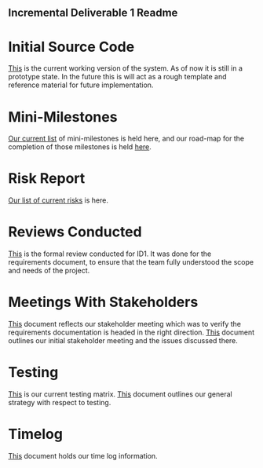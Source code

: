 ## Incremental Deliverable 1 Readme

# Initial Source Code

[This](https://github.com/UniversityOfSaskatchewanCMPT371/term-project-fall2019-team-2/tree/ID1/prototypes/timeline) is the current working version of the system.  As of now it is still in a prototype
state. In the future this is will act as a rough template and reference material for future
implementation.

# Mini-Milestones

[Our current list](https://github.com/UniversityOfSaskatchewanCMPT371/term-project-fall2019-team-2/tree/ID1/documents/ID1/Mini-Milestones.pdf) of mini-milestones
is held here, and our road-map for the completion of those milestones is held [here](https://github.com/UniversityOfSaskatchewanCMPT371/term-project-fall2019-team-2/blob/master/documents/ID1/Plans%20to%20achieve%20the%20ministones.pdf).

# Risk Report

[Our list of current risks](https://github.com/UniversityOfSaskatchewanCMPT371/term-project-fall2019-team-2/tree/ID1/documents/ID1/Risk%20Analysis.pdf) is here.

# Reviews Conducted

[This](https://github.com/UniversityOfSaskatchewanCMPT371/term-project-fall2019-team-2/tree/ID1/documents/reviews/Formal_review_doc.pdf) is the formal review conducted for ID1.  It was done for the requirements 
document, to ensure that the team fully understood the scope and needs of the project.

# Meetings With Stakeholders

[This](https://github.com/UniversityOfSaskatchewanCMPT371/term-project-fall2019-team-2/tree/ID1/documents/meetings/stakeholder10.4.md)
document reflects our stakeholder meeting which was to verify the requirements documentation is headed in the right direction. [This](https://github.com/UniversityOfSaskatchewanCMPT371/term-project-fall2019-team-2/blob/master/documents/meetings/conference_call.md) 
document outlines our initial stakeholder meeting and the issues discussed there.

# Testing

[This](https://docs.google.com/spreadsheets/d/1ZnNRrXKV4FqdfMf8I6ga-5IDUYAZFbtIXiw5_pEGHTY/edit#gid=0) is our current testing matrix.
[This](https://github.com/UniversityOfSaskatchewanCMPT371/term-project-fall2019-team-2/tree/ID1/documents/ID1/Testing%20Strategy.pdf) document outlines our general strategy with respect to testing.

# Timelog

[This](https://docs.google.com/spreadsheets/d/1NQE-0Cl15hqOMuEmQf0g8BnSgYWp-6AZVLhdm_tuwbE/edit#gid=688492208) document holds our time
log information.
